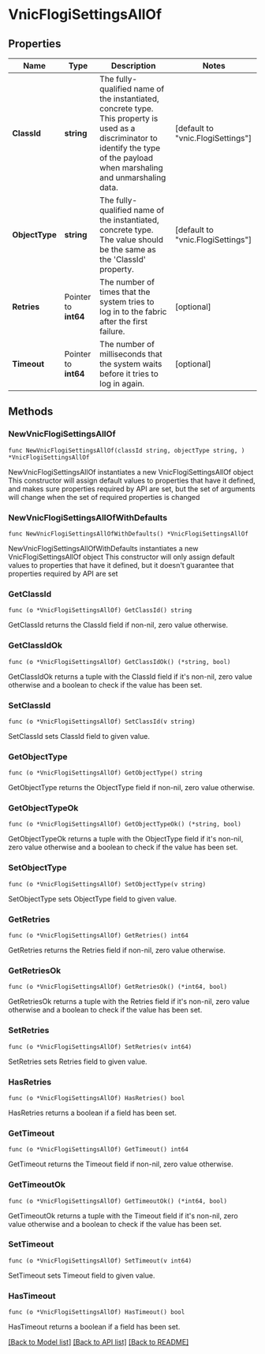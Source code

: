 # VnicFlogiSettingsAllOf

## Properties

Name | Type | Description | Notes
------------ | ------------- | ------------- | -------------
**ClassId** | **string** | The fully-qualified name of the instantiated, concrete type. This property is used as a discriminator to identify the type of the payload when marshaling and unmarshaling data. | [default to "vnic.FlogiSettings"]
**ObjectType** | **string** | The fully-qualified name of the instantiated, concrete type. The value should be the same as the &#39;ClassId&#39; property. | [default to "vnic.FlogiSettings"]
**Retries** | Pointer to **int64** | The number of times that the system tries to log in to the fabric after the first failure. | [optional] 
**Timeout** | Pointer to **int64** | The number of milliseconds that the system waits before it tries to log in again. | [optional] 

## Methods

### NewVnicFlogiSettingsAllOf

`func NewVnicFlogiSettingsAllOf(classId string, objectType string, ) *VnicFlogiSettingsAllOf`

NewVnicFlogiSettingsAllOf instantiates a new VnicFlogiSettingsAllOf object
This constructor will assign default values to properties that have it defined,
and makes sure properties required by API are set, but the set of arguments
will change when the set of required properties is changed

### NewVnicFlogiSettingsAllOfWithDefaults

`func NewVnicFlogiSettingsAllOfWithDefaults() *VnicFlogiSettingsAllOf`

NewVnicFlogiSettingsAllOfWithDefaults instantiates a new VnicFlogiSettingsAllOf object
This constructor will only assign default values to properties that have it defined,
but it doesn't guarantee that properties required by API are set

### GetClassId

`func (o *VnicFlogiSettingsAllOf) GetClassId() string`

GetClassId returns the ClassId field if non-nil, zero value otherwise.

### GetClassIdOk

`func (o *VnicFlogiSettingsAllOf) GetClassIdOk() (*string, bool)`

GetClassIdOk returns a tuple with the ClassId field if it's non-nil, zero value otherwise
and a boolean to check if the value has been set.

### SetClassId

`func (o *VnicFlogiSettingsAllOf) SetClassId(v string)`

SetClassId sets ClassId field to given value.


### GetObjectType

`func (o *VnicFlogiSettingsAllOf) GetObjectType() string`

GetObjectType returns the ObjectType field if non-nil, zero value otherwise.

### GetObjectTypeOk

`func (o *VnicFlogiSettingsAllOf) GetObjectTypeOk() (*string, bool)`

GetObjectTypeOk returns a tuple with the ObjectType field if it's non-nil, zero value otherwise
and a boolean to check if the value has been set.

### SetObjectType

`func (o *VnicFlogiSettingsAllOf) SetObjectType(v string)`

SetObjectType sets ObjectType field to given value.


### GetRetries

`func (o *VnicFlogiSettingsAllOf) GetRetries() int64`

GetRetries returns the Retries field if non-nil, zero value otherwise.

### GetRetriesOk

`func (o *VnicFlogiSettingsAllOf) GetRetriesOk() (*int64, bool)`

GetRetriesOk returns a tuple with the Retries field if it's non-nil, zero value otherwise
and a boolean to check if the value has been set.

### SetRetries

`func (o *VnicFlogiSettingsAllOf) SetRetries(v int64)`

SetRetries sets Retries field to given value.

### HasRetries

`func (o *VnicFlogiSettingsAllOf) HasRetries() bool`

HasRetries returns a boolean if a field has been set.

### GetTimeout

`func (o *VnicFlogiSettingsAllOf) GetTimeout() int64`

GetTimeout returns the Timeout field if non-nil, zero value otherwise.

### GetTimeoutOk

`func (o *VnicFlogiSettingsAllOf) GetTimeoutOk() (*int64, bool)`

GetTimeoutOk returns a tuple with the Timeout field if it's non-nil, zero value otherwise
and a boolean to check if the value has been set.

### SetTimeout

`func (o *VnicFlogiSettingsAllOf) SetTimeout(v int64)`

SetTimeout sets Timeout field to given value.

### HasTimeout

`func (o *VnicFlogiSettingsAllOf) HasTimeout() bool`

HasTimeout returns a boolean if a field has been set.


[[Back to Model list]](../README.md#documentation-for-models) [[Back to API list]](../README.md#documentation-for-api-endpoints) [[Back to README]](../README.md)


